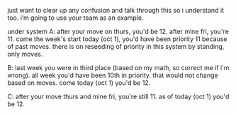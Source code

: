 just want to clear up any confusion and talk through this so i understand it too. i’m going to use your team as an example.

under system A: after your move on thurs, you'd be 12. after mine fri, you're 11. come the week's start today (oct 1), you'd have been priority 11 because of past moves. there is on reseeding of priority in this system by standing, only moves.

B: last week you were in third place (based on my math, so correct me if i'm wrong). all week you'd have been 10th in priority. that would not change based on moves. come today (oct 1) you'd be 12. 

C: after your move thurs and mine fri, you're still 11. as of today (oct 1) you'd be 12. 
